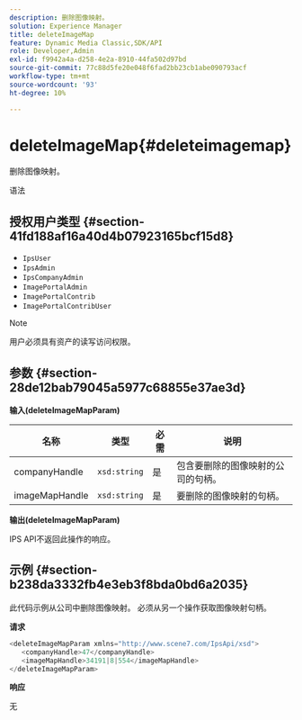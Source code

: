 ```yaml
---
description: 删除图像映射。
solution: Experience Manager
title: deleteImageMap
feature: Dynamic Media Classic,SDK/API
role: Developer,Admin
exl-id: f9942a4a-d258-4e2a-8910-44fa502d97bd
source-git-commit: 77c88d5fe20e048f6fad2bb23cb1abe090793acf
workflow-type: tm+mt
source-wordcount: '93'
ht-degree: 10%

---
```


# deleteImageMap{#deleteimagemap}

删除图像映射。

语法

## 授权用户类型 {#section-41fd188af16a40d4b07923165bcf15d8}

* `IpsUser`
* `IpsAdmin`
* `IpsCompanyAdmin`
* `ImagePortalAdmin`
* `ImagePortalContrib`
* `ImagePortalContribUser`

>[!NOTE]
>
>用户必须具有资产的读写访问权限。

## 参数 {#section-28de12bab79045a5977c68855e37ae3d}

**输入(deleteImageMapParam)**

| 名称 | 类型 | 必需 | 说明 |
|---|---|---|---|
| companyHandle | `xsd:string` | 是 | 包含要删除的图像映射的公司的句柄。 |
| imageMapHandle | `xsd:string` | 是 | 要删除的图像映射的句柄。 |

**输出(deleteImageMapParam)**

IPS API不返回此操作的响应。

## 示例 {#section-b238da3332fb4e3eb3f8bda0bd6a2035}

此代码示例从公司中删除图像映射。 必须从另一个操作获取图像映射句柄。

**请求**

```java
<deleteImageMapParam xmlns="http://www.scene7.com/IpsApi/xsd">
   <companyHandle>47</companyHandle>
   <imageMapHandle>34191|8|554</imageMapHandle>
</deleteImageMapParam>
```

**响应**

无
